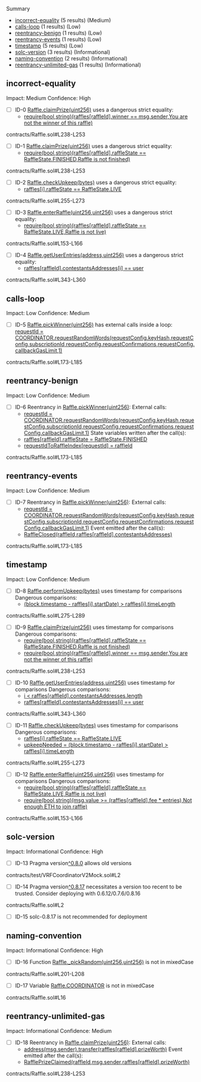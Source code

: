 Summary
 - [incorrect-equality](#incorrect-equality) (5 results) (Medium)
 - [calls-loop](#calls-loop) (1 results) (Low)
 - [reentrancy-benign](#reentrancy-benign) (1 results) (Low)
 - [reentrancy-events](#reentrancy-events) (1 results) (Low)
 - [timestamp](#timestamp) (5 results) (Low)
 - [solc-version](#solc-version) (3 results) (Informational)
 - [naming-convention](#naming-convention) (2 results) (Informational)
 - [reentrancy-unlimited-gas](#reentrancy-unlimited-gas) (1 results) (Informational)
## incorrect-equality
Impact: Medium
Confidence: High
 - [ ] ID-0
[Raffle.claimPrize(uint256)](contracts/Raffle.sol#L238-L253) uses a dangerous strict equality:
	- [require(bool,string)(raffles[raffleId].winner == msg.sender,You are not the winner of this raffle)](contracts/Raffle.sol#L243-L246)

contracts/Raffle.sol#L238-L253


 - [ ] ID-1
[Raffle.claimPrize(uint256)](contracts/Raffle.sol#L238-L253) uses a dangerous strict equality:
	- [require(bool,string)(raffles[raffleId].raffleState == RaffleState.FINISHED,Raffle is not finished)](contracts/Raffle.sol#L239-L242)

contracts/Raffle.sol#L238-L253


 - [ ] ID-2
[Raffle.checkUpkeep(bytes)](contracts/Raffle.sol#L255-L273) uses a dangerous strict equality:
	- [raffles[i].raffleState == RaffleState.LIVE](contracts/Raffle.sol#L267)

contracts/Raffle.sol#L255-L273


 - [ ] ID-3
[Raffle.enterRaffle(uint256,uint256)](contracts/Raffle.sol#L153-L166) uses a dangerous strict equality:
	- [require(bool,string)(raffles[raffleId].raffleState == RaffleState.LIVE,Raffle is not live)](contracts/Raffle.sol#L154-L157)

contracts/Raffle.sol#L153-L166


 - [ ] ID-4
[Raffle.getUserEntries(address,uint256)](contracts/Raffle.sol#L343-L360) uses a dangerous strict equality:
	- [raffles[raffleId].contestantsAddresses[i] == user](contracts/Raffle.sol#L354)

contracts/Raffle.sol#L343-L360


## calls-loop
Impact: Low
Confidence: Medium
 - [ ] ID-5
[Raffle.pickWinner(uint256)](contracts/Raffle.sol#L173-L185) has external calls inside a loop: [requestId = COORDINATOR.requestRandomWords(requestConfig.keyHash,requestConfig.subscriptionId,requestConfig.requestConfirmations,requestConfig.callbackGasLimit,1)](contracts/Raffle.sol#L174-L180)

contracts/Raffle.sol#L173-L185


## reentrancy-benign
Impact: Low
Confidence: Medium
 - [ ] ID-6
Reentrancy in [Raffle.pickWinner(uint256)](contracts/Raffle.sol#L173-L185):
	External calls:
	- [requestId = COORDINATOR.requestRandomWords(requestConfig.keyHash,requestConfig.subscriptionId,requestConfig.requestConfirmations,requestConfig.callbackGasLimit,1)](contracts/Raffle.sol#L174-L180)
	State variables written after the call(s):
	- [raffles[raffleId].raffleState = RaffleState.FINISHED](contracts/Raffle.sol#L182)
	- [requestIdToRaffleIndex[requestId] = raffleId](contracts/Raffle.sol#L181)

contracts/Raffle.sol#L173-L185


## reentrancy-events
Impact: Low
Confidence: Medium
 - [ ] ID-7
Reentrancy in [Raffle.pickWinner(uint256)](contracts/Raffle.sol#L173-L185):
	External calls:
	- [requestId = COORDINATOR.requestRandomWords(requestConfig.keyHash,requestConfig.subscriptionId,requestConfig.requestConfirmations,requestConfig.callbackGasLimit,1)](contracts/Raffle.sol#L174-L180)
	Event emitted after the call(s):
	- [RaffleClosed(raffleId,raffles[raffleId].contestantsAddresses)](contracts/Raffle.sol#L184)

contracts/Raffle.sol#L173-L185


## timestamp
Impact: Low
Confidence: Medium
 - [ ] ID-8
[Raffle.performUpkeep(bytes)](contracts/Raffle.sol#L275-L289) uses timestamp for comparisons
	Dangerous comparisons:
	- [(block.timestamp - raffles[i].startDate) > raffles[i].timeLength](contracts/Raffle.sol#L281-L282)

contracts/Raffle.sol#L275-L289


 - [ ] ID-9
[Raffle.claimPrize(uint256)](contracts/Raffle.sol#L238-L253) uses timestamp for comparisons
	Dangerous comparisons:
	- [require(bool,string)(raffles[raffleId].raffleState == RaffleState.FINISHED,Raffle is not finished)](contracts/Raffle.sol#L239-L242)
	- [require(bool,string)(raffles[raffleId].winner == msg.sender,You are not the winner of this raffle)](contracts/Raffle.sol#L243-L246)

contracts/Raffle.sol#L238-L253


 - [ ] ID-10
[Raffle.getUserEntries(address,uint256)](contracts/Raffle.sol#L343-L360) uses timestamp for comparisons
	Dangerous comparisons:
	- [i < raffles[raffleId].contestantsAddresses.length](contracts/Raffle.sol#L351)
	- [raffles[raffleId].contestantsAddresses[i] == user](contracts/Raffle.sol#L354)

contracts/Raffle.sol#L343-L360


 - [ ] ID-11
[Raffle.checkUpkeep(bytes)](contracts/Raffle.sol#L255-L273) uses timestamp for comparisons
	Dangerous comparisons:
	- [raffles[i].raffleState == RaffleState.LIVE](contracts/Raffle.sol#L267)
	- [upkeepNeeded = (block.timestamp - raffles[i].startDate) > raffles[i].timeLength](contracts/Raffle.sol#L268-L270)

contracts/Raffle.sol#L255-L273


 - [ ] ID-12
[Raffle.enterRaffle(uint256,uint256)](contracts/Raffle.sol#L153-L166) uses timestamp for comparisons
	Dangerous comparisons:
	- [require(bool,string)(raffles[raffleId].raffleState == RaffleState.LIVE,Raffle is not live)](contracts/Raffle.sol#L154-L157)
	- [require(bool,string)(msg.value >= (raffles[raffleId].fee * entries),Not enough ETH to join raffle)](contracts/Raffle.sol#L158-L161)

contracts/Raffle.sol#L153-L166


## solc-version
Impact: Informational
Confidence: High
 - [ ] ID-13
Pragma version[^0.8.0](contracts/test/VRFCoordinatorV2Mock.sol#L2) allows old versions

contracts/test/VRFCoordinatorV2Mock.sol#L2


 - [ ] ID-14
Pragma version[^0.8.17](contracts/Raffle.sol#L2) necessitates a version too recent to be trusted. Consider deploying with 0.6.12/0.7.6/0.8.16

contracts/Raffle.sol#L2


 - [ ] ID-15
solc-0.8.17 is not recommended for deployment

## naming-convention
Impact: Informational
Confidence: High
 - [ ] ID-16
Function [Raffle._pickRandom(uint256,uint256)](contracts/Raffle.sol#L201-L208) is not in mixedCase

contracts/Raffle.sol#L201-L208


 - [ ] ID-17
Variable [Raffle.COORDINATOR](contracts/Raffle.sol#L16) is not in mixedCase

contracts/Raffle.sol#L16


## reentrancy-unlimited-gas
Impact: Informational
Confidence: Medium
 - [ ] ID-18
Reentrancy in [Raffle.claimPrize(uint256)](contracts/Raffle.sol#L238-L253):
	External calls:
	- [address(msg.sender).transfer(raffles[raffleId].prizeWorth)](contracts/Raffle.sol#L247)
	Event emitted after the call(s):
	- [RafflePrizeClaimed(raffleId,msg.sender,raffles[raffleId].prizeWorth)](contracts/Raffle.sol#L248-L252)

contracts/Raffle.sol#L238-L253


